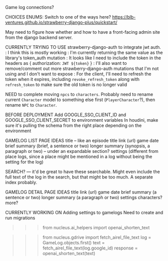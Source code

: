 Game log connections?

CHOICES ENUMS: Switch to one of the ways here? https://blb-ventures.github.io/strawberry-django-plus/quickstart/

May need to figure how whether and how to have a front-facing admin site from the django backend server.

CURRENTLY TRYING TO USE strawberry-django-auth to integrate jwt auth.
: I think this is mostly working
: I'm currently returning the same value as the library's token_auth mutation
: It looks like I need to include the token in the headers as { authorization: `JWT ${token}` }
: I'll also want to remove/comment out more strawberry-django-auth mutations that I'm not using and I don't want to expose
: For the client, I'll need to refresh the token when it expires, including `revoke_refresh_token` along with `refresh_token` to make sure the old token is no longer valid

NEED to complete moving `npcs` to `characters`. Probably need to rename current `Character` model to something else first (`PlayerCharacter`?), then rename `NPC` to `Character`.

BEFORE DEPLOYMENT
Add GOOGLE_SSO_CLIENT_ID and GOOGLE_SSO_CLIENT_SECRET to environment variables
In houdini, make sure it's pulling the schema from the right place depending on the environment

GAMELOG LIST PAGE IDEAS
title – like an episode title
link (url)
game date
brief summary (brief, a sentence or two)
longer summary (synopsis, a paragraph or two) – under an expandable section?
settings (different from place logs, since a place might be mentioned in a log without being the setting for the log)

SEARCH? — it'd be great to have these searchable. Might even include the full text of the log in the search, but that might be too much. A separate index probably.

GAMELOG DETAIL PAGE IDEAS
title
link (url)
game date
brief summary (a sentence or two)
longer summary (a paragraph or two)
settings
characters? more?

CURRENTLY WORKING ON
Adding settings to gamelogs
Need to create and run migrations

<!-- > > > from nucleus.ai_helpers import openai_summarize_text_chat -->

> > > from nucleus.ai_helpers import openai_shorten_text

<!-- > > > from nucleus.ai_helpers import openai_summarize_text -->

> > > from nucleus.gdrive import fetch_airel_file_text
> > > log = GameLog.objects.first()
> > > text = fetch_airel_file_text(log.google_id)
> > > response = openai_shorten_text(text)

<!-- > > > response = openai_summarize_text_chat(text) -->

<!-- > > > response = openai_summarize_text(text) -->

